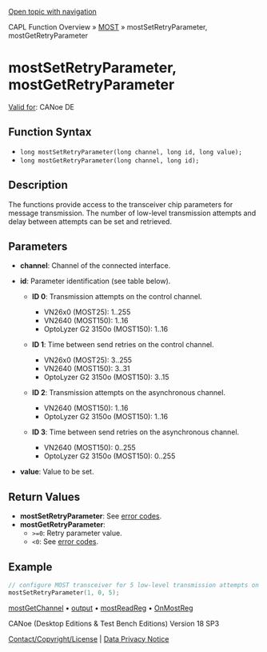 [Open topic with navigation](../../../../../CANoeDEFamily.htm#Topics/CAPLFunctions/MOST/Functions/CAPLFunctionMOSTSetGetRetryParameter.md)

CAPL Function Overview » [MOST](../CAPLfunctionsMOSTOverview.md) » mostSetRetryParameter, mostGetRetryParameter

# mostSetRetryParameter, mostGetRetryParameter

[Valid for](../../../Shared/FeatureAvailability.md): CANoe DE

## Function Syntax

- `long mostSetRetryParameter(long channel, long id, long value);`
- `long mostGetRetryParameter(long channel, long id);`

## Description

The functions provide access to the transceiver chip parameters for message transmission. The number of low-level transmission attempts and delay between attempts can be set and retrieved.

## Parameters

- **channel**: Channel of the connected interface.
- **id**: Parameter identification (see table below).

  - **ID 0**: Transmission attempts on the control channel.
    - VN26x0 (MOST25): 1..255
    - VN2640 (MOST150): 1..16
    - OptoLyzer G2 3150o (MOST150): 1..16

  - **ID 1**: Time between send retries on the control channel.
    - VN26x0 (MOST25): 3..255
    - VN2640 (MOST150): 3..31
    - OptoLyzer G2 3150o (MOST150): 3..15

  - **ID 2**: Transmission attempts on the asynchronous channel.
    - VN2640 (MOST150): 1..16
    - OptoLyzer G2 3150o (MOST150): 1..16

  - **ID 3**: Time between send retries on the asynchronous channel.
    - VN2640 (MOST150): 0..255
    - OptoLyzer G2 3150o (MOST150): 0..255

- **value**: Value to be set.

## Return Values

- **mostSetRetryParameter**: See [error codes](../CAPLfunctionsMOSTErrorCodes.md).
- **mostGetRetryParameter**:
  - `>=0`: Retry parameter value.
  - `<0`: See [error codes](../CAPLfunctionsMOSTErrorCodes.md).

## Example

```c
// configure MOST transceiver for 5 low-level transmission attempts on Control channel
mostSetRetryParameter(1, 0, 5);
```

[mostGetChannel](CAPLfunctionMOSTGetChannel.md) • [output](CAPLfunctionMOSToutput.md) • [mostReadReg](CAPLfunctionMOSTReadReg.md) • [OnMostReg](../EventProcedures/CAPLfunctionOnMOSTReg.md)

CANoe (Desktop Editions & Test Bench Editions) Version 18 SP3

[Contact/Copyright/License](../../../Shared/ContactCopyrightLicense.md) | [Data Privacy Notice](https://www.vector.com/int/en/company/get-info/privacy-policy/)
